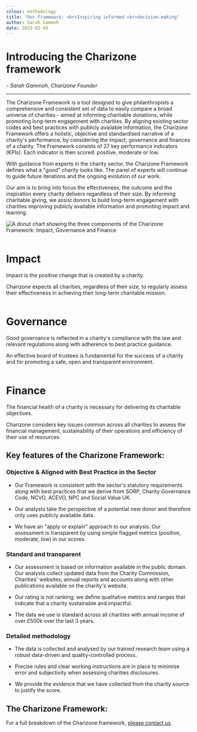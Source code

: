 ```yaml
---
colour: methodology
title: "Our Framework: <br>Inspiring informed <br>decision-making"
author: Sarah Gammoh
date: 2025-02-09
---
```


# Introducing the Charizone framework

_- Sarah Gammoh, Charizone Founder_

---

The Charizone Framework is a tool designed to give philanthropists a comprehensive and consistent set of data to easily compare a broad universe of charities - aimed at informing charitable donations, while promoting long-term engagement with charities. By aligning existing sector codes and best practices with publicly available information, the Charizone Framework offers a holistic, objective and standardised narrative of a charity's performance, by considering the impact, governance and finances of a charity. The Framework consists of 27 key performance indicators (KPIs). Each indicator is then scored: positive, moderate or low.

With guidance from experts in the charity sector, the Charizone Framework defines what a "good" charity looks like. The panel of experts will continue to guide future iterations and the ongoing evolution of our work.

Our aim is to bring into focus the effectiveness, the outcome and the inspiration every charity delivers regardless of their size. By informing charitable giving, we assist donors to build long-term engagement with charities improving publicly available information and promoting impact and learning.

![A donut chart showing the three components of the Charizone Framework: Impact, Governance and Finance](../static/images/Impact_Governance_Finance_Donut.png)

<div class="grid mv5">
    <div class="column-span-4 mb3">
        <div class="box tc bg-white color-purple">
            <img src="/static/images/brain_small/Brain_Blue.svg" alt="">
            <h1>Impact</h1>
            <p>Impact is the positive change that is created by a charity. </p>
            <p>Charizone expects all charities, regardless of their size, to regularly 
            assess their effectiveness in achieving their long-term charitable mission.</p>
        </div>
    </div>
    <div class="column-span-4 mb3">
        <div class="box tc bg-white color-purple">
            <img src="/static/images/brain_small/Brain_Purple.svg" alt="">
            <h1>Governance</h1>
            <p>Good governance is reflected in a charity's compliance with the law and relevant regulations along with adherence to best practice guidance.</p>
            <p>An effective board of trustees is fundamental for the success of a charity and for promoting a safe, open and transparent environment.</p>
        </div>
    </div>
    <div class="column-span-4 mb3">
        <div class="box tc bg-white color-purple">
            <img src="/static/images/brain_small/Brain_Yellow.svg" alt="">
            <h1>Finance</h1>
            <p>The financial health of a charity is necessary for delivering its charitable objectives.</p>
            <p>Charizone considers key issues common across all charities to assess the financial management, sustainability of their operations and efficiency of their use of resources.</p>
        </div>
    </div>
</div>

## Key features of the Charizone Framework:

### Objective & Aligned with Best Practice in the Sector

- Our Framework is consistent with the sector's statutory requirements along with best practices that we derive from SORP, Charity Governance Code, NCVO, ACEVO, NPC and Social Value UK.

- Our analysts take the perspective of a potential new donor and therefore only uses publicly available data.

- We have an "apply or explain" approach to our analysis. Our assessment is transparent by using simple flagged metrics (positive, moderate, low) in our scores.

### Standard and transparent

- Our assessment is based on information available in the public domain. Our analysts collect updated data from the Charity Commission, Charities' websites, annual reports and accounts along with other publications available on the charity's website.

- Our rating is not ranking; we define qualitative metrics and ranges that indicate that a charity sustainable and impactful.

- The data we use is standard across all charities with annual income of over &pound;500k over the last 3 years.

### Detailed methodology

- The data is collected and analysed by our trained research team using a robust data-driven and quality-controlled process.

- Precise rules and clear working instructions are in place to minimise error and subjectivity when assessing charities disclosures.

- We provide the evidence that we have collected from the charity source to justify the score.

## The Charizone Framework:

For a full breakdown of the Charizone framework, [please contact us](../contact.md).
